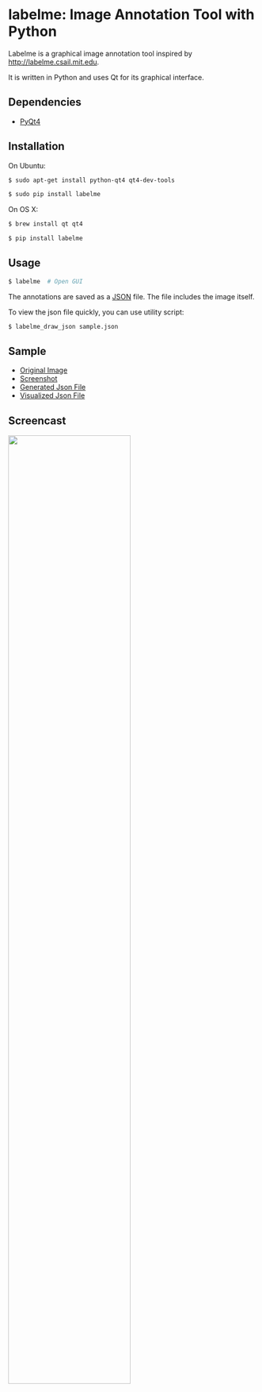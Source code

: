 labelme: Image Annotation Tool with Python
==========================================

Labelme is a graphical image annotation tool inspired by <http://labelme.csail.mit.edu>.

It is written in Python and uses Qt for its graphical interface.


Dependencies
------------

- [PyQt4](http://www.riverbankcomputing.co.uk/software/pyqt/intro)


Installation
------------

On Ubuntu:

```bash
$ sudo apt-get install python-qt4 qt4-dev-tools

$ sudo pip install labelme
```

On OS X:

```bash
$ brew install qt qt4

$ pip install labelme
```


Usage
-----

```bash
$ labelme  # Open GUI
```

The annotations are saved as a [JSON](http://www.json.org/) file. The
file includes the image itself.

To view the json file quickly, you can use utility script:

```bash
$ labelme_draw_json sample.json
```


Sample
------

- [Original Image](https://github.com/wkentaro/labelme/blob/master/_media/IMG_6319.jpg)
- [Screenshot](https://github.com/wkentaro/labelme/blob/master/_media/IMG_6319_screenshot.png)
- [Generated Json File](https://github.com/wkentaro/labelme/blob/master/_media/IMG_6319.json)
- [Visualized Json File](https://github.com/wkentaro/labelme/blob/master/_media/IMG_6319_draw_json.png)


Screencast
----------

<img src="https://github.com/wkentaro/labelme/raw/master/_media/screencast.gif" width="70%"/>
